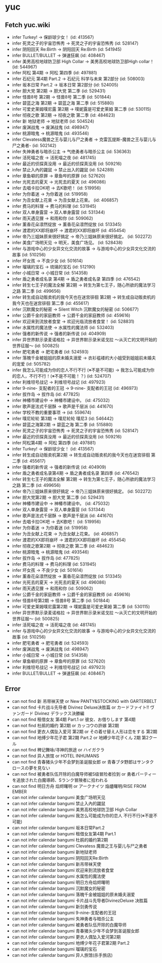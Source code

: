 # yuc
## Fetch yuc.wiki
- infer Turkey! -> 保龄球少女！ (id: 413567)
- infer 死灵之子的宇宙恐怖秀 -> 死灵之子的宇宙恐怖秀 (id: 528147)
- infer 阴阳回天 Re:Birth -> 阴阳回天 Re:Birth (id: 541945)
- infer BULLET/BULLET -> 弹速狂飙 (id: 408467)
- infer 美男高校地球防卫部 High Collar -> 美男高校地球防卫部High collar！ (id: 544967)
- infer 阿松 第4期 -> 阿松 第四季 (id: 497881)
- infer 石纪元 第4期 Part.2 -> 石纪元 科学与未来 第2部分 (id: 508003)
- infer 坂本日常 Part.2 -> 坂本日常 第2部分 (id: 524005)
- infer 胆大党 第2期 -> 胆大党 第二季 (id: 529431)
- infer 怪兽8号 第2期 -> 怪兽8号 第二季 (id: 501844)
- infer 碧蓝之海 第2期 -> 碧蓝之海 第二季 (id: 515880)
- infer 可爱史莱姆噗尼露 第2期 -> 噗妮露是可爱史莱姆 第二季 (id: 530115)
- infer 彻夜之歌 第2期 -> 彻夜之歌 第二季 (id: 484623)
- infer 新 地狱老师 -> 地狱老师 (id: 504524)
- infer 废渊战鬼 -> 废渊战鬼 (id: 498947)
- infer 桃源暗鬼 -> 桃源暗鬼 (id: 493546)
- infer Clevatess魔兽之王与婴儿与尸之勇者 -> 克雷瓦提斯-魔兽之王与婴儿与尸之勇者- (id: 502142)
- infer 失神勇者与暗杀公主 -> 气绝勇者与暗杀公主 (id: 536363)
- infer 活死喵之夜 -> 活死喵之夜 (id: 481745)
- infer 最近的侦探真没用 -> 最近的侦探真没用 (id: 509216)
- infer 禁止入內的鼹鼠 -> 禁止出入的鼹鼠 (id: 524289)
- infer 章鱼噼的原罪 -> 章鱼哔的原罪 (id: 527620)
- infer 光死去的夏天 -> 光死去的夏天 (id: 496086)
- infer 去唱卡拉OK吧 -> 去K歌吧！ (id: 519956)
- infer 为你着迷 -> 为你着迷 (id: 519958)
- infer 为丑女献上花束 -> 为丑女献上花束。 (id: 406857)
- infer 费马的料理 -> 费马的料理 (id: 531945)
- infer 双人单身露营 -> 双人单身露营 (id: 531344)
- infer 雨天遇见狸 -> 和雨和你 (id: 509062)
- infer 薰香花朵凛然绽放 -> 薰香花朵凛然绽放 (id: 513345)
- infer 渡君的XX即将崩坏 -> 渡君的XX即将崩坏 (id: 455454)
- infer 帝乃三姐妹原来很好搞定 -> 帝乃三姐妹原来很好搞定。 (id: 502272)
- infer 美食广场明天见 -> 明天，美食广场见。 (id: 528438)
- infer 与游戏中心的少女异文化交流的故事 -> 与游戏中心的少女异文化交流的故事 (id: 510256)
- infer 坏女孩 -> 不良少女 (id: 501614)
- infer 瑠璃的宝石 -> 琉璃的宝石 (id: 512190)
- infer 小城日常 -> 小城日常 (id: 514358)
- infer 盾之勇者成名录 第4期 -> 盾之勇者成名录 第四季 (id: 476542)
- infer 转生七王子的魔法全解 第2期 -> 转生为第七王子，随心所欲的魔法学习之路 第二季 (id: 499656)
- infer 转生成自动贩卖机的我今天也在迷宫徘徊 第2期 -> 转生成自动贩卖机的我今天也在迷宫徘徊 第二季 (id: 455617)
- infer 沉默魔女的秘密 -> Silent Witch 沉默魔女的秘密 (id: 506677)
- infer 公爵千金的家庭教师 -> 公爵千金的家庭教师 (id: 459616)
- infer 欢迎来到流放者食堂 -> 欢迎光临流放者食堂！ (id: 528831)
- infer 水属性的魔法使 -> 水属性的魔法师 (id: 532403)
- infer 强者的新传说 -> 强者的新传说 (id: 404909)
- infer 异世界默示录麦诺格拉 -> 异世界默示录米诺戈拉 ～从灭亡的文明开始的世界征服～ (id: 500825)
- infer 肥宅勇者 -> 肥宅勇者 (id: 524593)
- infer 落魄千金被姐姐的原未婚夫溺爱 -> 衣衫褴褛的大小姐受到姐姐前未婚夫的宠爱 (id: 505782)
- infer 我怎么可能成为你的恋人不行不行 (※不是不可能) -> 我怎么可能成为你的恋人，不行不行！(※不是不可能！？) (id: 524707)
- infer 利维坦号战记 -> 利维坦号战记 (id: 497923)
- infer 9-nine- 支配者的王冠 -> 9-nine- 支配者的王冠 (id: 496973)
- infer 拔作岛 -> 拔作岛 (id: 477825)
- infer 神椿市建设中 -> 神椿市建设中。 (id: 475032)
- infer 歌声是法式千层酥 -> 歌声是千层派 (id: 441670)
- infer 学校不教的重要事项 ->  (id: 559674)
- infer 噗尼轮轮 第3期 -> 噗尼轮轮 噗尼3 (id: 546442)
- infer 碧蓝之海第2期 -> 碧蓝之海 第二季 (id: 515880)
- infer 死灵之子的宇宙恐怖秀 -> 死灵之子的宇宙恐怖秀 (id: 528147)
- infer 最近的侦探真没用 -> 最近的侦探真没用 (id: 509216)
- infer 阿松第4期 -> 阿松 第四季 (id: 497881)
- infer Turkey! -> 保龄球少女！ (id: 413567)
- infer 转生成自动贩卖机第2期 -> 转生成自动贩卖机的我今天也在迷宫徘徊 第二季 (id: 455617)
- infer 强者的新传说 -> 强者的新传说 (id: 404909)
- infer 盾之勇者成名录第4期 -> 盾之勇者成名录 第四季 (id: 476542)
- infer 转生七王子的魔法全解 第2期 -> 转生为第七王子，随心所欲的魔法学习之路 第二季 (id: 499656)
- infer 帝乃三姐妹原来很好搞定 -> 帝乃三姐妹原来很好搞定。 (id: 502272)
- infer 胆大党第2期 -> 胆大党 第二季 (id: 529431)
- infer 神椿市建设中 -> 神椿市建设中。 (id: 475032)
- infer 双人单身露营 -> 双人单身露营 (id: 531344)
- infer 歌声是法式千层酥 -> 歌声是千层派 (id: 441670)
- infer 去唱卡拉OK吧 -> 去K歌吧！ (id: 519956)
- infer 为你着迷 -> 为你着迷 (id: 519958)
- infer 为丑女献上花束 -> 为丑女献上花束。 (id: 406857)
- infer 渡君的XX即将崩坏 -> 渡君的XX即将崩坏 (id: 455454)
- infer 彻夜之歌第2期 -> 彻夜之歌 第二季 (id: 484623)
- infer 桃源暗鬼 -> 桃源暗鬼 (id: 493546)
- infer 拔作岛 -> 拔作岛 (id: 477825)
- infer 费马的料理 -> 费马的料理 (id: 531945)
- infer 坏女孩 -> 不良少女 (id: 501614)
- infer 薰香花朵凛然绽放 -> 薰香花朵凛然绽放 (id: 513345)
- infer 光死去的夏天 -> 光死去的夏天 (id: 496086)
- infer 雨天遇见狸 -> 和雨和你 (id: 509062)
- infer 公爵千金的家庭教师 -> 公爵千金的家庭教师 (id: 459616)
- infer 怪兽8号第2期 -> 怪兽8号 第二季 (id: 501844)
- infer 可爱史莱姆噗尼露第2期 -> 噗妮露是可爱史莱姆 第二季 (id: 530115)
- infer 异世界默示录麦诺格拉 -> 异世界默示录米诺戈拉 ～从灭亡的文明开始的世界征服～ (id: 500825)
- infer 活死喵之夜 -> 活死喵之夜 (id: 481745)
- infer 与游戏中心的少女异文化交流的故事 -> 与游戏中心的少女异文化交流的故事 (id: 510256)
- infer 肥宅勇者 -> 肥宅勇者 (id: 524593)
- infer 废渊战鬼 -> 废渊战鬼 (id: 498947)
- infer 小城日常 -> 小城日常 (id: 514358)
- infer 章鱼噼的原罪 -> 章鱼哔的原罪 (id: 527620)
- infer 利维坦号战记 -> 利维坦号战记 (id: 497923)
- infer BULLET/BULLET -> 弹速狂飙 (id: 408467)
## Error
- can not find 新 吊带袜天使 or New PANTY&STOCKING with GARTERBELT
- can not find 卡片战斗先导者 Divinez Deluxe决胜篇 or カードファイト!! ヴァンガード Divinez デラックス決勝編
- can not find 租借女友 第4期 Part.1 or 彼女、お借りします 第4期
- can not find 杜鹃的婚约 第2期 or カッコウの許嫁 第2期
- can not find 更衣人偶坠入爱河 第2期 or その着せ替え人形は恋をする 第2期
- can not find 地缚少年花子君 第2期 Part.2 or 地縛少年花子くん 2期 第2クール
- can not find 稗记舞咏/寻神的旅途 or ハイガクラ
- can not find 异人旅馆 or HOTEL INHUMANS
- can not find 青春猪头少年不会梦到圣诞服女郎 or 青春ブタ野郎はサンタクロースの夢を見ない
- can not find 被勇者队伍开除的白魔导师被S级冒险者捡到 or 勇者パーティーを追放された白魔導師、Sランク冒険者に拾われる
- can not find 明日方舟 焰烬曙明 or アークナイツ 焔燼曙明/RISE FROM EMBER
- can not infer calendar bangumi 美食广场明天见
- can not infer calendar bangumi 禁止入內的鼹鼠
- can not infer calendar bangumi 美男高校地球防卫部 High Collar
- can not infer calendar bangumi 我怎么可能成为你的恋人 不行不行(※不是不可能)
- can not infer calendar bangumi 坂本日常Part.2
- can not infer calendar bangumi 租借女友第4期 Part.1
- can not infer calendar bangumi 杜鹃的婚约第2期
- can not infer calendar bangumi Clevatess 魔兽之王与婴儿与尸之勇者
- can not infer calendar bangumi 新地狱老师
- can not infer calendar bangumi 阴阳回天Re:Birth
- can not infer calendar bangumi 新吊带袜天使
- can not infer calendar bangumi 欢迎来到流放者食堂
- can not infer calendar bangumi 水属性的魔法使
- can not infer calendar bangumi 明日方舟焰烬曙明
- can not infer calendar bangumi 沉默魔女的秘密
- can not infer calendar bangumi 落魄千金被姐姐的原未婚夫溺爱
- can not infer calendar bangumi 卡片战斗先导者DivinezDeluxe 决胜篇
- can not infer calendar bangumi 新剑勇传说
- can not infer calendar bangumi 9-nine-支配者的王冠
- can not infer calendar bangumi 失神勇者与暗杀公主
- can not infer calendar bangumi 被勇者队伍开除的白魔导师
- can not infer calendar bangumi 青春猪头少年不会梦到圣诞服女郎
- can not infer calendar bangumi 更衣人偶坠入爱河第2期
- can not infer calendar bangumi 地缚少年花子君第2期 Part.2
- can not infer calendar bangumi 瑠璃的宝石
- can not infer calendar bangumi 异人旅馆(杀手旅店)
